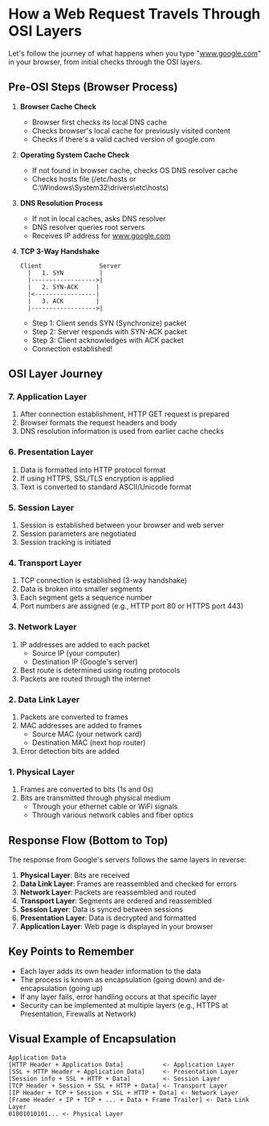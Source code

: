 # How a Web Request Travels Through OSI Layers

Let's follow the journey of what happens when you type "www.google.com" in your browser, from initial checks through the OSI layers.

## Pre-OSI Steps (Browser Process)

1. **Browser Cache Check**
   - Browser first checks its local DNS cache
   - Checks browser's local cache for previously visited content
   - Checks if there's a valid cached version of google.com

2. **Operating System Cache Check**
   - If not found in browser cache, checks OS DNS resolver cache
   - Checks hosts file (/etc/hosts or C:\Windows\System32\drivers\etc\hosts)

3. **DNS Resolution Process**
   - If not in local caches, asks DNS resolver
   - DNS resolver queries root servers
   - Receives IP address for www.google.com

4. **TCP 3-Way Handshake**
   ```
   Client                Server
     |   1. SYN          |
     |------------------>|
     |   2. SYN-ACK     |
     |<-----------------|
     |   3. ACK         |
     |------------------>|
   ```
   - Step 1: Client sends SYN (Synchronize) packet
   - Step 2: Server responds with SYN-ACK packet
   - Step 3: Client acknowledges with ACK packet
   - Connection established!

## OSI Layer Journey

### 7. Application Layer
1. After connection establishment, HTTP GET request is prepared
2. Browser formats the request headers and body
3. DNS resolution information is used from earlier cache checks

### 6. Presentation Layer
1. Data is formatted into HTTP protocol format
2. If using HTTPS, SSL/TLS encryption is applied
3. Text is converted to standard ASCII/Unicode format

### 5. Session Layer
1. Session is established between your browser and web server
2. Session parameters are negotiated
3. Session tracking is initiated

### 4. Transport Layer
1. TCP connection is established (3-way handshake)
2. Data is broken into smaller segments
3. Each segment gets a sequence number
4. Port numbers are assigned (e.g., HTTP port 80 or HTTPS port 443)

### 3. Network Layer
1. IP addresses are added to each packet
   - Source IP (your computer)
   - Destination IP (Google's server)
2. Best route is determined using routing protocols
3. Packets are routed through the internet

### 2. Data Link Layer
1. Packets are converted to frames
2. MAC addresses are added to frames
   - Source MAC (your network card)
   - Destination MAC (next hop router)
3. Error detection bits are added

### 1. Physical Layer
1. Frames are converted to bits (1s and 0s)
2. Bits are transmitted through physical medium
   - Through your ethernet cable or WiFi signals
   - Through various network cables and fiber optics

## Response Flow (Bottom to Top)

The response from Google's servers follows the same layers in reverse:

1. **Physical Layer**: Bits are received
2. **Data Link Layer**: Frames are reassembled and checked for errors
3. **Network Layer**: Packets are reassembled and routed
4. **Transport Layer**: Segments are ordered and reassembled
5. **Session Layer**: Data is synced between sessions
6. **Presentation Layer**: Data is decrypted and formatted
7. **Application Layer**: Web page is displayed in your browser

## Key Points to Remember

- Each layer adds its own header information to the data
- The process is known as encapsulation (going down) and de-encapsulation (going up)
- If any layer fails, error handling occurs at that specific layer
- Security can be implemented at multiple layers (e.g., HTTPS at Presentation, Firewalls at Network)

## Visual Example of Encapsulation

```
Application Data
[HTTP Header + Application Data]           <- Application Layer
[SSL + HTTP Header + Application Data]     <- Presentation Layer
[Session info + SSL + HTTP + Data]         <- Session Layer
[TCP Header + Session + SSL + HTTP + Data] <- Transport Layer
[IP Header + TCP + Session + SSL + HTTP + Data] <- Network Layer
[Frame Header + IP + TCP + ... + Data + Frame Trailer] <- Data Link Layer
01001010101... <- Physical Layer
```

